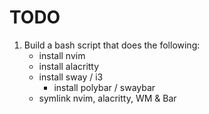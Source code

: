 # TODO

1) Build a bash script that does the following:
    - install nvim
    - install alacritty
    - install sway / i3
        - install polybar / swaybar
    - symlink nvim, alacritty, WM & Bar

